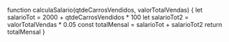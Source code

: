 function calculaSalario(qtdeCarrosVendidos, valorTotalVendas) {
 let salarioTot = 2000 + qtdeCarrosVendidos * 100
 let salarioTot2 = valorTotalVendas * 0.05
 const totalMensal = salarioTot + salarioTot2
 return totalMensal
}